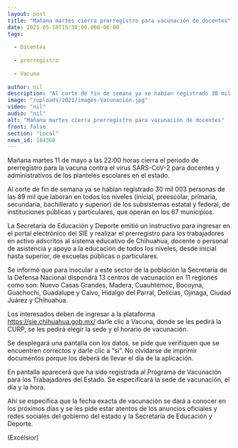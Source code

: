 ```yaml
---
layout: post
title: "Mañana martes cierra prerregistro para vacunación de docentes"
date: 2021-05-10T15:38:00.000-06:00
tags:
  
  - Dicentes
  
  - prerregistro
  
  - Vacuna
  
author: nil
description: "Al corte de fin de semana ya se habían registrado 30 mil 003 personas de las 89 mil que laboran en todos los niveles"
image: "/uploads/2021/images-Vacunación.jpg"
video: "nil"
audio: "nil"
alt: "Mañana martes cierra prerregistro para vacunación de docentes"
front: false
section: "Local"
news_id: 184368
---
```


Mañana martes 11 de mayo a las 22:00 horas cierra el periodo de prerregistro para la vacuna contra el virus SARS-CoV-2 para docentes y administrativos de los planteles escolares en el estado.

Al corte de fin de semana ya se habían registrado 30 mil 003 personas de las 89 mil que laboran en todos los niveles (inicial, preescolar, primaria, secundaria, bachillerato y superior) de los subsistemas estatal y federal, de instituciones públicas y particulares, que operan en los 67 municipios.

La Secretaría de Educación y Deporte emitió un instructivo para ingresar en el portal electrónico del SIE y realizar el prerregistro para los trabajadores en activo adscritos al sistema educativo de Chihuahua, docente o personal de asistencia y apoyo a la educación de todos los niveles, desde inicial hasta superior, de escuelas públicas o particulares.

Se informó que para inocular a este sector de la población la Secretaría de la Defensa Nacional dispondrá 13 centros de vacunación en 11 regiones como son: Nuevo Casas Grandes, Madera, Cuauhtémoc, Bocoyna, Guachochi, Guadalupe y Calvo, Hidalgo del Parral, Delicias, Ojinaga, Ciudad Juárez y Chihuahua.

Los interesados deben de ingresar a la plataforma https://sie.chihuahua.gob.mx/ darle clic a Vacuna, donde se les pedirá la CURP, se les pedirá elegir la sede y el horario de vacunación.

Se desplegará una pantalla con los datos, se pide que verifiquen que se encuentren correctos y darle clic a “si”. No olvidarse de imprimir documentos porque los deberá de llevar el día de la aplicación.

En pantalla aparecerá que ha sido registrada al Programa de Vacunación para los Trabajadores del Estado. Se especificará la sede de vacunación, el día y la hora.

Ahí se especifica que la fecha exacta de vacunación se dará a conocer en los próximos días y se les pide estar atentos de los anuncios oficiales y redes sociales del gobierno del estado y la Secretaría de Educación y Deporte.

(Excélsior)